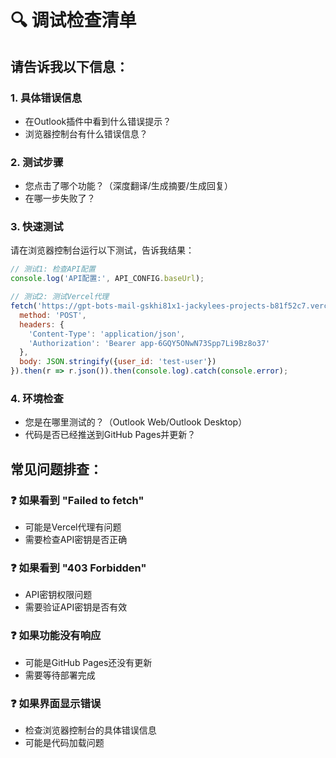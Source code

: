 # 🔍 调试检查清单

## 请告诉我以下信息：

### 1. **具体错误信息**
- 在Outlook插件中看到什么错误提示？
- 浏览器控制台有什么错误信息？

### 2. **测试步骤**
- 您点击了哪个功能？（深度翻译/生成摘要/生成回复）
- 在哪一步失败了？

### 3. **快速测试**
请在浏览器控制台运行以下测试，告诉我结果：

```javascript
// 测试1: 检查API配置
console.log('API配置:', API_CONFIG.baseUrl);

// 测试2: 测试Vercel代理
fetch('https://gpt-bots-mail-gskhi81x1-jackylees-projects-b81f52c7.vercel.app/api/conversation', {
  method: 'POST',
  headers: {
    'Content-Type': 'application/json',
    'Authorization': 'Bearer app-6GQY5ONwN73Spp7Li9Bz8o37'
  },
  body: JSON.stringify({user_id: 'test-user'})
}).then(r => r.json()).then(console.log).catch(console.error);
```

### 4. **环境检查**
- 您是在哪里测试的？（Outlook Web/Outlook Desktop）
- 代码是否已经推送到GitHub Pages并更新？

## 常见问题排查：

### ❓ 如果看到 "Failed to fetch"
- 可能是Vercel代理有问题
- 需要检查API密钥是否正确

### ❓ 如果看到 "403 Forbidden"
- API密钥权限问题
- 需要验证API密钥是否有效

### ❓ 如果功能没有响应
- 可能是GitHub Pages还没有更新
- 需要等待部署完成

### ❓ 如果界面显示错误
- 检查浏览器控制台的具体错误信息
- 可能是代码加载问题
